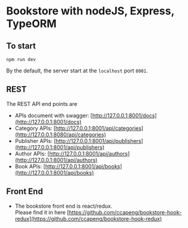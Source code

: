 # Bookstore with nodeJS, Express, TypeORM

## To start
```
npm run dev
```
By the default, the server start at the `localhost` port `8001`.

## REST
The REST API end points are
- APIs document with swagger: [http://127.0.0.1:8001/docs](http://127.0.0.1:8001/docs)
- Category APIs: [http://127.0.0.1:8001/api/categories](http://127.0.0.1:8080/api/categories)
- Publisher APIs: [http://127.0.0.1:8001/api/publishers](http://127.0.0.1:8001/api/publishers)
- Author APIs: [http://127.0.0.1:8001/api/authors](http://127.0.0.1:8001/api/authors)
- Book APIs: [http://127.0.0.1:8001/api/books](http://127.0.0.1:8001/api/books)

## Front End
- The bookstore front end is react/redux.  
	Please find it in here [https://github.com/ccapeng/bookstore-hook-redux](https://github.com/ccapeng/bookstore-hook-redux)  

